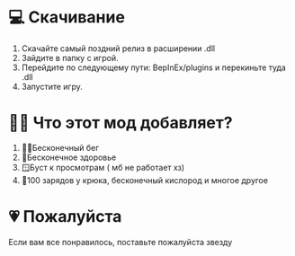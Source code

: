 # 💻 Скачивание
  1. Скачайте самый поздний релиз в расширении .dll
  2. Зайдите в папку с игрой.
  3. Перейдите по следующему пути: BepInEx/plugins и перекиньте туда .dll
  4. Запустите игру.

# 🤷‍♂️ Что этот мод добавляет?
  1. 🏃‍♂️Бесконечный бег
  2. 💓Бесконечное здоровье
  3. 🪟Буст к просмотрам ( мб не работает хз)
  4. 🔋100 зарядов у крюка, бесконечный кислород и многое другое
  
# 💗 Пожалуйста
  Если вам все понравилось, поставьте пожалуйста звезду
